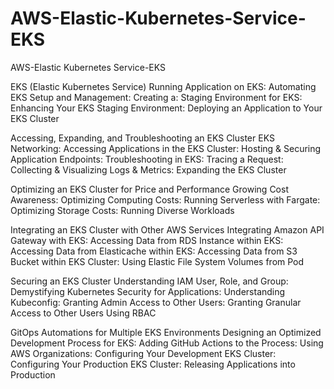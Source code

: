 # AWS-Elastic-Kubernetes-Service-EKS
AWS-Elastic Kubernetes Service-EKS

EKS (Elastic Kubernetes Service)
Running Application on EKS: Automating EKS Setup and Management: Creating a: Staging Environment for EKS: Enhancing Your EKS Staging Environment: Deploying an Application to Your EKS Cluster

Accessing, Expanding, and Troubleshooting an EKS Cluster
EKS Networking: Accessing Applications in the EKS Cluster: Hosting & Securing Application Endpoints: Troubleshooting in EKS: Tracing a Request: Collecting & Visualizing Logs & Metrics: Expanding the EKS Cluster

Optimizing an EKS Cluster for Price and Performance
Growing Cost Awareness: Optimizing Computing Costs: Running Serverless with Fargate: Optimizing Storage Costs: Running Diverse Workloads

Integrating an EKS Cluster with Other AWS Services
Integrating Amazon API Gateway with EKS: Accessing Data from RDS Instance within EKS: Accessing Data from Elasticache within EKS: Accessing Data from S3 Bucket within EKS Cluster: Using Elastic File System Volumes from Pod

Securing an EKS Cluster
Understanding IAM User, Role, and Group: Demystifying Kubernetes Security for Applications: Understanding Kubeconfig: Granting Admin Access to Other Users: Granting Granular Access to Other Users Using RBAC

GitOps Automations for Multiple EKS Environments
Designing an Optimized Development Process for EKS: Adding GitHub Actions to the Process: Using AWS Organizations: Configuring Your Development EKS Cluster: Configuring Your Production EKS Cluster: Releasing Applications into Production
